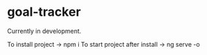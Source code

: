 # goal-tracker


Currently in development.

To install project -> npm i
To start project after install -> ng serve -o
